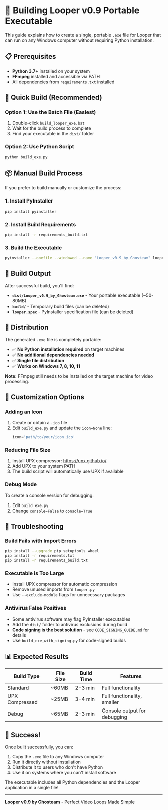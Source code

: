 # 🚀 Building Looper v0.9 Portable Executable

This guide explains how to create a single, portable `.exe` file for Looper that can run on any Windows computer without requiring Python installation.

## 📋 Prerequisites

- **Python 3.7+** installed on your system
- **FFmpeg** installed and accessible via PATH
- All dependencies from `requirements.txt` installed

## 🔧 Quick Build (Recommended)

### Option 1: Use the Batch File (Easiest)
1. Double-click `build_looper_exe.bat`
2. Wait for the build process to complete
3. Find your executable in the `dist/` folder

### Option 2: Use Python Script
```bash
python build_exe.py
```

## 📦 Manual Build Process

If you prefer to build manually or customize the process:

### 1. Install PyInstaller
```bash
pip install pyinstaller
```

### 2. Install Build Requirements
```bash
pip install -r requirements_build.txt
```

### 3. Build the Executable
```bash
pyinstaller --onefile --windowed --name "Looper_v0.9_by_Ghosteam" looper.py
```

## 🎯 Build Output

After successful build, you'll find:
- **`dist/Looper_v0.9_by_Ghosteam.exe`** - Your portable executable (~50-80MB)
- **`build/`** - Temporary build files (can be deleted)
- **`looper.spec`** - PyInstaller specification file (can be deleted)

## 📁 Distribution

The generated `.exe` file is completely portable:
- ✅ **No Python installation required** on target machines
- ✅ **No additional dependencies needed**
- ✅ **Single file distribution**
- ✅ **Works on Windows 7, 8, 10, 11**

**Note:** FFmpeg still needs to be installed on the target machine for video processing.

## 🔧 Customization Options

### Adding an Icon
1. Create or obtain a `.ico` file
2. Edit `build_exe.py` and update the `icon=None` line:
   ```python
   icon='path/to/your/icon.ico'
   ```

### Reducing File Size
1. Install UPX compressor: https://upx.github.io/
2. Add UPX to your system PATH
3. The build script will automatically use UPX if available

### Debug Mode
To create a console version for debugging:
1. Edit `build_exe.py`
2. Change `console=False` to `console=True`

## 🐛 Troubleshooting

### Build Fails with Import Errors
```bash
pip install --upgrade pip setuptools wheel
pip install -r requirements.txt
pip install -r requirements_build.txt
```

### Executable is Too Large
- Install UPX compressor for automatic compression
- Remove unused imports from `looper.py`
- Use `--exclude-module` flags for unnecessary packages

### Antivirus False Positives
- Some antivirus software may flag PyInstaller executables
- Add the `dist/` folder to antivirus exclusions during build
- **Code signing is the best solution** - see `CODE_SIGNING_GUIDE.md` for details
- Use `build_exe_with_signing.py` for code-signed builds

## 📊 Expected Results

| Build Type | File Size | Build Time | Features |
|------------|-----------|------------|----------|
| Standard | ~60MB | 2-3 min | Full functionality |
| UPX Compressed | ~25MB | 3-4 min | Full functionality, smaller |
| Debug | ~65MB | 2-3 min | Console output for debugging |

## 🎉 Success!

Once built successfully, you can:
1. Copy the `.exe` file to any Windows computer
2. Run it directly without installation
3. Distribute it to users who don't have Python
4. Use it on systems where you can't install software

The executable includes all Python dependencies and the Looper application in a single file!

---

**Looper v0.9 by Ghosteam** - Perfect Video Loops Made Simple

